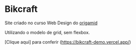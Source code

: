 # Bikcraft
 
Site criado no curso Web Design do [origamid](origamid.com)

Utilizando o modelo de grid, sem flexbox.

[Clique aqui] para conferir (https://bikcraft-demo.vercel.app/)
